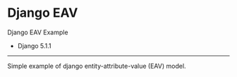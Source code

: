 # Django EAV
Django EAV Example
- Django 5.1.1

---
Simple example of django entity-attribute-value (EAV) model.
